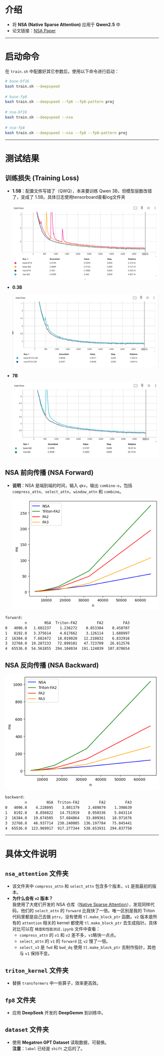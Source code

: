 # 介绍

- 将 **NSA (Native Sparse Attention)** 应用于 **Qwen2.5** 中
- 论文链接：[NSA Paper](https://arxiv.org/pdf/2502.11089)

---

# 启动命令

在 `train.sh` 中配置好其它参数后，使用以下命令进行启动：

```bash
# base-bf16
bash train.sh --deepspeed

# base-fp8
bash train.sh --deepspeed --fp8 --fp8-pattern proj

# nsa-bf16
bash train.sh --deepspeed --nsa

# nsa-fp8
bash train.sh --deepspeed --nsa --fp8 --fp8-pattern proj
```

---

# 测试结果

## 训练损失 (Training Loss)

- **1.5B**：配置文件写错了（QWQ），本来要训练 Qwen 3B，但模型层数改错了，变成了 1.5B。具体日志使用tensorboard查看log文件夹
  
  ![Training Loss](./log/imgs/train_loss.png)

- **0.3B**
  
  ![Training Loss](./log/imgs/loss-0.3B.png)

- **7B**
  
  ![Training Loss](./log/imgs/loss-7B.png)


## NSA 前向传播 (NSA Forward)

- **说明**：NSA 是端到端的时间，输入 `qkv`，输出 `combine-o`，包括 `compress_attn`、`select_attn`、`window_attn` 和 `combine`。
  
  ![NSA Forward](./log/imgs/nsa_fwd.png)
```bash
forward:
         n        NSA  Triton-FA2         FA2         FA3
0   4096.0   1.602237    1.236272    0.853304    0.450707
1   8192.0   3.375614    4.617662    3.126114    1.688997
2  16384.0   7.682472   18.019020   12.210832    6.832916
3  32768.0  19.287233   72.899101   47.723709   26.812576
4  65536.0  54.561855  294.104034  191.124039  107.878654
```

## NSA 反向传播 (NSA Backward)

  ![NSA Backward](./log/imgs/nsa_bwd.png)
```bash
backward:
         n         NSA  Triton-FA2         FA2         FA3
0   4096.0    4.228095    3.801379    2.489879    1.398639
1   8192.0    8.856822   14.751919    8.950336    5.043114
2  16384.0   19.674505   57.684864   33.809361   18.971676
3  32768.0   46.937714  230.240005  136.197784   75.045441
4  65536.0  123.969917  917.277344  538.653931  294.037750
```

---

# 具体文件说明

## `nsa_attention` 文件夹

- 该文件夹中 `compress_attn` 和 `select_attn` 包含多个版本，`v1` 是我最初的版本。
- **为什么会有 `v2` 版本？**  
  我使用了大佬们开发的 NSA 仓库（[Native Sparse Attention](https://github.com/fla-org/native-sparse-attention)），发现同样代码，他们的 `select_attn` 的 `forward` 比我快了一倍。唯一区别是我的 Triton 代码里都是自己去做 `ptrs`，没有使用 `tl.make_block_ptr` 函数。`v2` 版本是所有的 `attention` 相关的 kernel 都使用 `tl.make_block_ptr` 去生成指针。具体对比可以在 `精度和性能测试.ipynb` 文件中查看：
  - `compress_attn` 的 `v1` 和 `v2` 差不多，`v1`略快一点点。
  - `select_attn` 的 `v1` 的 `forward` 比 `v2` 慢了一倍。
  - `select_v3` 是 `fwd` 和 `bwd_dq` 使用 `tl.make_block_ptr` 去制作指针，其他与 `v1` 保持不变。

## `triton_kernel` 文件夹

- 替换 `transformers` 中一些算子，效率更高效。

## `fp8` 文件夹

- 应用 **DeepSeek** 开发的 **DeepGemm** 到训练中。

## `dataset` 文件夹

- 使用 **Megatron GPT Dataset** 读取数据，可替换。  
  **注意**：`label` 已经是 `shift` 之后的了。

